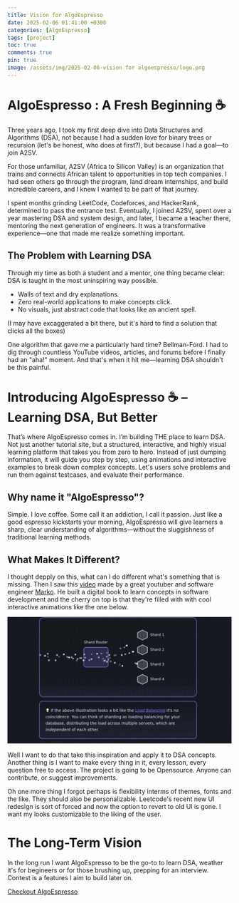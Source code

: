 ```yaml
---
title: Vision for AlgoEspresso
date: 2025-02-06 01:41:00 +0300
categories: [AlgoEspresso]
tags: [project]
toc: true
comments: true
pin: true
image: /assets/img/2025-02-06-vision for algoespresso/logo.png
---
```


# AlgoEspresso : A Fresh Beginning ☕

Three years ago, I took my first deep dive into Data Structures and Algorithms (DSA), not because I had a sudden love for 
binary trees or recursion (let's be honest, who does at first?), but because I had a goal—to join A2SV.

For those unfamiliar, A2SV (Africa to Silicon Valley) is an organization that trains and connects African talent to 
opportunities in top tech companies. I had seen others go through the program, land dream internships, and build incredible 
careers, and I knew I wanted to be part of that journey.

I spent months grinding LeetCode, Codeforces, and HackerRank, determined to pass the entrance test. Eventually, I joined A2SV, 
spent over a year mastering DSA and system design, and later, I became a teacher there, mentoring the next generation of 
engineers. It was a transformative experience—one that made me realize something important.

## The Problem with Learning DSA
Through my time as both a student and a mentor, one thing became clear: DSA is taught in the most uninspiring way possible.
- Walls of text and dry explanations.
- Zero real-world applications to make concepts click.
- No visuals, just abstract code that looks like an ancient spell.

(I may have excaggerated a bit there, but it's hard to find a solution that clicks all the boxes)

One algorithm that gave me a particularly hard time? Bellman-Ford. I had to dig through countless YouTube videos, articles, and forums before I finally had an "aha!" moment. And that's when it hit me—learning DSA shouldn't be this painful.

# Introducing AlgoEspresso ☕ – Learning DSA, But Better
That’s where AlgoEspresso comes in.
I’m building THE place to learn DSA. Not just another tutorial site, but a structured, interactive, and highly visual learning 
platform that takes you from zero to hero. Instead of just dumping information, it will guide you step by step, using
animations and interactive examples to break down complex concepts.
Let's users solve problems and run them against testcases, and evaluate their performance.

## Why name it "AlgoEspresso"?
Simple. I love coffee. Some call it an addiction, I call it passion. Just like a good espresso kickstarts your morning, AlgoEspresso will give learners a sharp, clear understanding of algorithms—without the sluggishness of traditional learning methods.

## What Makes It Different?
I thought depply on this, what can I do different what's something that is missing. Then I saw this
[video](https://www.youtube.com/watch?v=RfAAxgCN4K4) made by a great youtuber and software engineer [Marko](https://www.youtube.com/@withmarko).
He built a digital book to learn concepts in software development and the cherry on top is that
they're filled with with cool interactive animations like the one below.

![YAY](/assets/gifs/2025-02-06-vision%20for%20algoespresso/screenshot.gif)

Well I want to do that take this inspiration and apply it to DSA concepts.
Another thing is I want to make every thing in it, every lesson, every question free to access. The project is going to be
Opensource. Anyone can contribute, or suggest improvements.

Oh one more thing I forgot perhaps is flexibility interms of themes, fonts and the like. They should also be personalizable.
Leetcode's recent new UI redesign is sort of forced and now the option to revert to old UI is gone. I want my looks 
customizable to the liking of the user.

# The Long-Term Vision
In the long run I want AlgoEspresso to be the go-to to learn DSA, weather it's for begineers or for those brushing up, 
prepping for an interview. 
Contest is a features I aim to build later on.


[Checkout AlgoEspresso](https://github.com/NathanZlion/AlgoEspresso/)
